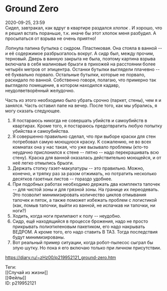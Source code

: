 Ground Zero
============

   
 2020-09-25, 23:59   
  Сидел, завтракал, как вдруг в квартире раздался  *хлопок*  . И хорошо, что я решил встать пораньше, т.к. иначе бы этот хлопок меня разбудил. А просыпаться от взрыва не очень приятно!   
   
 Лопнула папина бутылка с сидром. Пластиковая. Она стояла в ванной -- и её содержимое разбрызгалось вокруг. А сидр был, между прочим, терновый. Дверь в ванную закрыта не была, поэтому картина взрыва включала в себя малиновые брызги в прихожей на расстоянии более четырёх метров от эпицентра. Останки бутылки выглядели плачевно -- её буквально порвало. Остальные бутылки, которые не порвало, раскидало по ванной. Собственно говоря, полагаю, что примерно так выглядело помещение, в котором находился кадавр, неудолветворённый желудочно.   
   
 Часть из этого необходимо было убрать срочно (паркет, стены), чем я и занялся. Часть оставил папе на вечер. После того, как мы убрались, я могу сказать следующее.   
   
 1. Я постараюсь никогда не совершать убийств и самоубийств в квартирах. Кроме того, я постараюсь предотвратить любую попытку убийства и самоубийства.   
 2. Я совершенно правильно сделал, что при выборе краски для стен потребовал самую моющуюся краску. К сожалению, не во всех комнатах она у нас такая, что уже вызывало проблемы (кто-то неудачно прислонился к стене -- пятно -- надо перекрашивать всю стену). Краска для ванной оказалась действительно моющейся, и от неё легко отмылись брызги.   
 3. Держать стопку газет-макулатуры -- это правильно. Можно, конечно, и тряпку раз за разом отжимать, но потратить несколько десятков газетных листов -- гораздо удобнее.   
 4. При подобных работах необходимо держать два комплекта тапочек -- для чистой зоны и для грязной зоны. На границе их переодевать. Это позволит минимизировать количество циклов отмывания тапочек и пяток, а также поможет избежать проблем с логистикой (как, помыв тапочки, выйти из ванной, не испачкав ни тапочки, ни ноги?)   
 5. Ходить, когда ноги прилипают к полу -- неудобно.   
 6. Сидр, ещё находящийся в процессе брожения, надо не просто прикрывать полиэтиленовым пакетиком, его надо накрывать ВЕДРОМ. А кроме того, его надо ставить В ТАЗ. Тогда последствия будут минимизированы.   
 7. Вот реальный пример ситуации, когда робот-пылесос сыграл бы злую шутку. Но пока я его включаю только при личном присутствии.   
    
 <https://diary.ru/~zHz00/p219952121_ground-zero.htm>   
   
 Теги:   
 [[Случай из жизни]]   
 [[Фейлы]]   
 ID: p219952121
